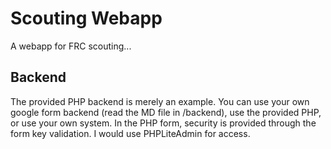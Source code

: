 # Scouting Webapp

A webapp for FRC scouting...

## Backend

The provided PHP backend is merely an example. You can use your own google form backend (read the MD file in /backend), use the provided PHP, or use your own system. In the PHP form, security is provided through the form key validation. I would use PHPLiteAdmin for access.

